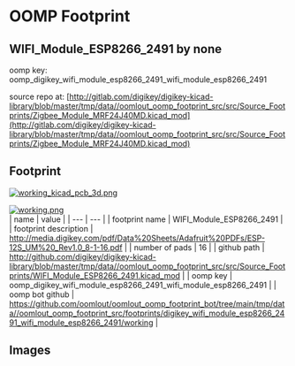 # OOMP Footprint  
## WIFI_Module_ESP8266_2491  by none  
  
oomp key: oomp_digikey_wifi_module_esp8266_2491_wifi_module_esp8266_2491  
  
source repo at: [http://gitlab.com/digikey/digikey-kicad-library/blob/master/tmp/data//oomlout_oomp_footprint_src/src/Source_Footprints/Zigbee_Module_MRF24J40MD.kicad_mod](http://gitlab.com/digikey/digikey-kicad-library/blob/master/tmp/data//oomlout_oomp_footprint_src/src/Source_Footprints/Zigbee_Module_MRF24J40MD.kicad_mod)  
## Footprint  
  
[![working_kicad_pcb_3d.png](working_kicad_pcb_3d_600.png)](working_kicad_pcb_3d.png)  
  
[![working.png](working_600.png)](working.png)  
| name | value | 
| --- | --- | 
| footprint name | WIFI_Module_ESP8266_2491 | 
| footprint description | http://media.digikey.com/pdf/Data%20Sheets/Adafruit%20PDFs/ESP-12S_UM%20_Rev1.0_8-1-16.pdf | 
| number of pads | 16 | 
| github path | http://github.com/digikey/digikey-kicad-library/blob/master/tmp/data//oomlout_oomp_footprint_src/src/Source_Footprints/WIFI_Module_ESP8266_2491.kicad_mod | 
| oomp key | oomp_digikey_wifi_module_esp8266_2491_wifi_module_esp8266_2491 | 
| oomp bot github | https://github.com/oomlout/oomlout_oomp_footprint_bot/tree/main/tmp/data//oomlout_oomp_footprint_src/footprints/digikey_wifi_module_esp8266_2491_wifi_module_esp8266_2491/working | 
## Images  
